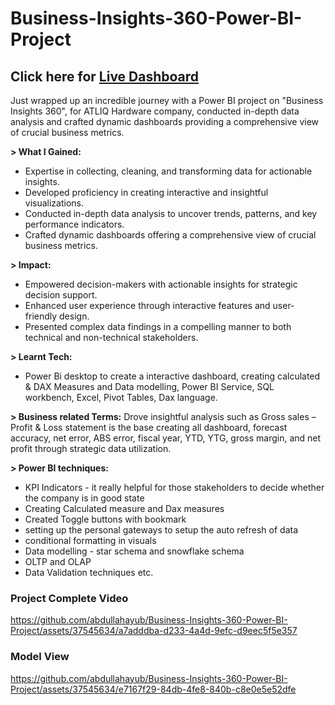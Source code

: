 # Business-Insights-360-Power-BI-Project

## Click here for <a href="https://app.powerbi.com/view?r=eyJrIjoiM2YzYzZkZjQtZjYyZC00NDc5LWFiZTQtMjQ3YTdjNzU2MWVmIiwidCI6ImRmODY3OWNkLWE4MGUtNDVkOC05OWFjLWM4M2VkN2ZmOTVhMCJ9" target="blank">Live Dashboard</a> 

Just wrapped up an incredible journey with a Power BI project on "Business Insights 360", for ATLIQ Hardware company, conducted in-depth data analysis and crafted dynamic dashboards providing a comprehensive view of crucial business metrics. 

**> What I Gained:**
- Expertise in collecting, cleaning, and transforming data for actionable insights.
- Developed proficiency in creating interactive and insightful visualizations.
- Conducted in-depth data analysis to uncover trends, patterns, and key performance indicators.
- Crafted dynamic dashboards offering a comprehensive view of crucial business metrics.

**> Impact:**
- Empowered decision-makers with actionable insights for strategic decision support.
- Enhanced user experience through interactive features and user-friendly design.
- Presented complex data findings in a compelling manner to both technical and non-technical stakeholders.

**> Learnt Tech:**
- Power Bi desktop to create a interactive dashboard, creating calculated & DAX Measures and Data modelling, Power BI Service, SQL workbench, Excel, Pivot Tables, Dax language. 

**> Business related Terms:** 
Drove insightful analysis such as Gross sales – Profit & Loss statement is the base creating all dashboard, forecast accuracy, net error, ABS error, fiscal year, YTD, YTG, gross margin, and net profit through strategic data utilization.

**> Power BI techniques:**
- KPI Indicators - it really helpful for those stakeholders to decide whether the company is in good state
- Creating Calculated measure and Dax measures
- Created Toggle buttons with bookmark
- setting up the personal gateways to setup the auto refresh of data
- conditional formatting in visuals
- Data modelling - star schema and snowflake schema
- OLTP and OLAP
- Data Validation techniques etc.



### Project Complete Video

https://github.com/abdullahayub/Business-Insights-360-Power-BI-Project/assets/37545634/a7adddba-d233-4a4d-9efc-d9eec5f5e357

### Model View

https://github.com/abdullahayub/Business-Insights-360-Power-BI-Project/assets/37545634/e7167f29-84db-4fe8-840b-c8e0e5e52dfe
